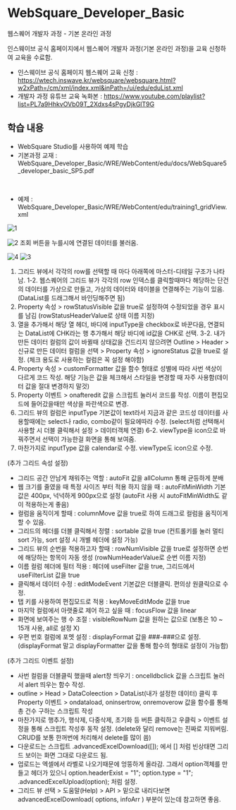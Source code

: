 # WebSquare_Developer_Basic
웹스퀘어 개발자 과정  - 기본 온라인 과정

인스웨이브 공식 홈페이지에서 웹스퀘어 개발자 과정(기본 온라인 과정)을 교육 신청하여 교육을 수료함.
  
- 인스웨이브 공식 홈페이지 웹스퀘어 교육 신청 : https://wtech.inswave.kr/websquare/websquare.html?w2xPath=/cm/xml/index.xml&inPath=/ui/edu/eduList.xml
- 개발자 과정 유튜브 교육 녹화본 : https://www.youtube.com/playlist?list=PL7a9HhkvOVb09T_2Xdxs4sPgyDjkGlT9G
  
## 학습 내용
- WebSquare Studio를 사용하여 예제 학습
- 기본과정 교재 : WebSquare_Developer_Basic/WRE/WebContent/edu/docs/WebSquare5_developer_basic_SP5.pdf

<br>

- 예제 : WebSquare_Developer_Basic/WRE/WebContent/edu/training1_gridView.xml

![1](https://github.com/user-attachments/assets/be4ff109-137a-4178-abcc-8511fa7b297c)

![2](https://github.com/user-attachments/assets/895dfbeb-9879-4ecb-b44c-b410d10d0bc8)
조회 버튼을 누를시에 연결된 데이터를 불러옴.

![4](https://github.com/user-attachments/assets/a7724657-ea4a-46b5-a79b-43bafca443c4)
![3](https://github.com/user-attachments/assets/4deda87a-2e67-41c0-975f-fdb18a8da114)
1. 그리드 뷰에서 각각의 row를 선택할 때 마다 아래쪽에 마스터-디테일 구조가 나타남.
1-2. 웹스퀘어의 그리드 뷰가 각각의 row 인덱스를 클릭할때마다 해당하는 단건의 데이터를 가상으로 만들고, 가상의 데이터와 테이블을 연결해주는 기능이 있음. (DataList를 드래그해서 바인딩해주면 됨)
2. Property 속성 > rowStatusVisible 값을 true로 설정하여 수정되었을 경우 표시를 남김 (rowStatusHeaderValue로 상태 이름 지정)
3. 열을 추가해서 해당 열 헤더, 바디에 inputType을 checkbox로 바꾼다음, 연결되는 DataList에 CHK라는 행 추가해서 해당 바디에 id값을 CHK로 선택.
3-2. 내가 만든 데이터 컬럼의 값이 바뀔때 상태값을 건드리지 않으려면 Outline > Header > 신규로 만든 데이터 컬럼을 선택 > Property 속성 > ignoreStatus 값을 true로 설정. (체크 용도로 사용하는 컬럼은 꼭 설정 해야함)
4. Property 속성 > customFormatter 값을 함수 형태로 성별에 따라 사번 색상이 다르게 코드 작성. 해당 기능은 값을 체크해서 스타일을 변경할 때 자주 사용함(데이터 값을 절대 변경하지 말것)
5. Property 이벤트 > onafteredit 값을 스크립트 눌러서 코드를 작성. 이름이 편집모드에 들어갔을때만 색상을 파란색으로 변경.
6. 그리드 뷰의 컬럼은 inputType 기본값이 text라서 지금과 같은 코드성 데이터를 사용할때에는 select나 radio, combo같이 필요에따라 수정. (select처럼 선택해서 사용할 시 더블 클릭해서 설정 > 데이터객체 연결)
6-2. viewType을 icon으로 바꿔주면서 선택이 가능한걸 화면을 통해 보여줌.
7. 마찬가지로 inputType 값을 calendar로 수정. viewType도 icon으로 수정.


(추가 그리드 속성 설정) 
- 그리드 공간 안남게 채워주는 역할 : autoFit 값을 allColumn 통해 균등하게 분배
- 웹 크기를 줄였을 때 특정 사이즈 부터 적용 하지 않을 때 : autoFitMinWidth 기본값은 400px, 넉넉하게 900px으로 설정 (autoFit 사용 시 autoFitMinWidth도 같이 적용하는게 좋음)
- 컬럼을 움직이게 할때 : columnMove 값을 true로 하여 드래그로 컬럼을 움직이게 할 수 있음.
- 그리드의 헤더를 더블 클릭해서 정렬 : sortable 값을 true (컨트롤키를 눌러 멀티sort 가능, sort 설정 시 개별 헤더에 설정 가능)
- 그리드 뷰의 순번을 적용하고자 할때 : rowNumVisible 값을 true로 설정하면 순번에 해당하는 항목이 자동 생성 (rowNumHeaderValue로 순번 이름 지정)
- 이름 컬럼 헤더에 필터 적용 : 헤더에 useFilter 값을 true, 그리드에서 useFilterList 값을 true
- 클릭해서 데이터 수정 : editModeEvent 기본값은 더블클릭. 편의상 원클릭으로 수정.
- 탭 키를 사용하여 편집모드로 적용 : keyMoveEditMode 값을 true
- 마지막 컬럼에서 아랫줄로 제어 하고 싶을 때 : focusFlow 값을 linear
- 화면에 보여주는 행 수 조절 : visibleRowNum 값을 원하는 값으로 (보통은 10 ~ 15개 사용, all로 설정 X)
- 우편 번호 컬럼에 포멧 설정 : displayFormat 값을 ###-###으로 설정. (displayFormat 말고 displayFormatter 값을 통해 함수의 형태로 설정이 가능함)

(추가 그리드 이벤트 설정) 
- 사번 컬럼을 더블클릭 했을때 alert창 띄우기 : oncelldbclick 값을 스크립트 눌러서 alert 띄우는 함수 작성.
- outline > Head > DataColeection > DataList(내가 설정한 데이터) 클릭 후 Property 이벤트 > ondataload, oninsertrow, onremoverow 값을 함수를 통해 총 건수 구하는 스크립트 작성
- 마찬가지로 행추가, 행삭제, 다중삭제, 초기화 등 버튼 클릭하고 우클릭 > 이벤트 설정을 통해 스크립트 작성후 동작 설정. (delete와 달리 remove는 진짜로 지워버림. CRUD를 보통 한꺼번에 처리해서 delete를 많이 씀)
- 다운로드는 스크립트 .advancedExcelDownload([]); 에서 [] 처럼 빈상태면 그리드 보이는 화면 그대로 다운로드 됨.
- 업로드는 엑셀에서 라벨로 나오기때문에 엉뚱하게 올라감. 그래서 option객체를 만들고 헤더가 있으니 option.headerExist = "1"; option.type = "1"; .advancedExcelUpload(option); 처럼 설정.
- 그리드 뷰 선택 > 도움말(Help) > API > 밑으로 내리다보면 advancedExcelDownload( options, infoArr ) 부분이 있는데 참고하면 좋음.







